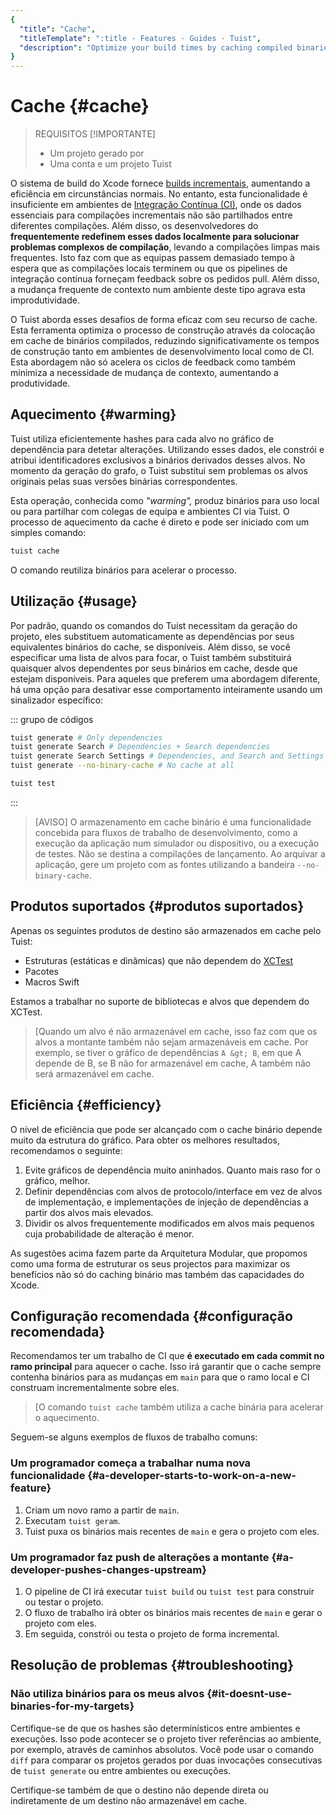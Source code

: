 ```yaml
---
{
  "title": "Cache",
  "titleTemplate": ":title · Features · Guides · Tuist",
  "description": "Optimize your build times by caching compiled binaries and sharing them across different environments."
}
---
```

# Cache {#cache}

> REQUISITOS [!IMPORTANTE]
> - Um projeto gerado por
>   <LocalizedLink href="/guides/features/projects"></LocalizedLink>
> - Uma conta e um projeto
>   <LocalizedLink href="/guides/server/accounts-and-projects">Tuist</LocalizedLink>

O sistema de build do Xcode fornece [builds
incrementais](https://en.wikipedia.org/wiki/Incremental_build_model), aumentando
a eficiência em circunstâncias normais. No entanto, esta funcionalidade é
insuficiente em ambientes de [Integração Contínua
(CI)](https://en.wikipedia.org/wiki/Continuous_integration), onde os dados
essenciais para compilações incrementais não são partilhados entre diferentes
compilações. Além disso, os desenvolvedores do **frequentemente redefinem esses
dados localmente para solucionar problemas complexos de compilação**, levando a
compilações limpas mais frequentes. Isto faz com que as equipas passem demasiado
tempo à espera que as compilações locais terminem ou que os pipelines de
integração contínua forneçam feedback sobre os pedidos pull. Além disso, a
mudança frequente de contexto num ambiente deste tipo agrava esta
improdutividade.

O Tuist aborda esses desafios de forma eficaz com seu recurso de cache. Esta
ferramenta optimiza o processo de construção através da colocação em cache de
binários compilados, reduzindo significativamente os tempos de construção tanto
em ambientes de desenvolvimento local como de CI. Esta abordagem não só acelera
os ciclos de feedback como também minimiza a necessidade de mudança de contexto,
aumentando a produtividade.

## Aquecimento {#warming}

Tuist utiliza eficientemente hashes</LocalizedLink> para cada alvo no gráfico de
dependência para detetar alterações. Utilizando esses dados, ele constrói e
atribui identificadores exclusivos a binários derivados desses alvos. No momento
da geração do grafo, o Tuist substitui sem problemas os alvos originais pelas
suas versões binárias correspondentes.

Esta operação, conhecida como *"warming",* produz binários para uso local ou
para partilhar com colegas de equipa e ambientes CI via Tuist. O processo de
aquecimento da cache é direto e pode ser iniciado com um simples comando:


```bash
tuist cache
```

O comando reutiliza binários para acelerar o processo.

## Utilização {#usage}

Por padrão, quando os comandos do Tuist necessitam da geração do projeto, eles
substituem automaticamente as dependências por seus equivalentes binários do
cache, se disponíveis. Além disso, se você especificar uma lista de alvos para
focar, o Tuist também substituirá quaisquer alvos dependentes por seus binários
em cache, desde que estejam disponíveis. Para aqueles que preferem uma abordagem
diferente, há uma opção para desativar esse comportamento inteiramente usando um
sinalizador específico:

::: grupo de códigos
```bash [Project generation]
tuist generate # Only dependencies
tuist generate Search # Dependencies + Search dependencies
tuist generate Search Settings # Dependencies, and Search and Settings dependencies
tuist generate --no-binary-cache # No cache at all
```

```bash [Testing]
tuist test
```
:::

> [AVISO] O armazenamento em cache binário é uma funcionalidade concebida para
> fluxos de trabalho de desenvolvimento, como a execução da aplicação num
> simulador ou dispositivo, ou a execução de testes. Não se destina a
> compilações de lançamento. Ao arquivar a aplicação, gere um projeto com as
> fontes utilizando a bandeira `--no-binary-cache`.

## Produtos suportados {#produtos suportados}

Apenas os seguintes produtos de destino são armazenados em cache pelo Tuist:

- Estruturas (estáticas e dinâmicas) que não dependem do
  [XCTest](https://developer.apple.com/documentation/xctest)
- Pacotes
- Macros Swift

Estamos a trabalhar no suporte de bibliotecas e alvos que dependem do XCTest.

> [Quando um alvo é não armazenável em cache, isso faz com que os alvos a
> montante também não sejam armazenáveis em cache. Por exemplo, se tiver o
> gráfico de dependências `A &gt; B`, em que A depende de B, se B não for
> armazenável em cache, A também não será armazenável em cache.

## Eficiência {#efficiency}

O nível de eficiência que pode ser alcançado com o cache binário depende muito
da estrutura do gráfico. Para obter os melhores resultados, recomendamos o
seguinte:

1. Evite gráficos de dependência muito aninhados. Quanto mais raso for o
   gráfico, melhor.
2. Definir dependências com alvos de protocolo/interface em vez de alvos de
   implementação, e implementações de injeção de dependências a partir dos alvos
   mais elevados.
3. Dividir os alvos frequentemente modificados em alvos mais pequenos cuja
   probabilidade de alteração é menor.

As sugestões acima fazem parte da
<LocalizedLink href="/guides/features/projects/tma-architecture">Arquitetura
Modular</LocalizedLink>, que propomos como uma forma de estruturar os seus
projectos para maximizar os benefícios não só do caching binário mas também das
capacidades do Xcode.

## Configuração recomendada {#configuração recomendada}

Recomendamos ter um trabalho de CI que **é executado em cada commit no ramo
principal** para aquecer o cache. Isso irá garantir que o cache sempre contenha
binários para as mudanças em `main` para que o ramo local e CI construam
incrementalmente sobre eles.

> [O comando `tuist cache` também utiliza a cache binária para acelerar o
> aquecimento.

Seguem-se alguns exemplos de fluxos de trabalho comuns:

### Um programador começa a trabalhar numa nova funcionalidade {#a-developer-starts-to-work-on-a-new-feature}

1. Criam um novo ramo a partir de `main`.
2. Executam `tuist geram`.
3. Tuist puxa os binários mais recentes de `main` e gera o projeto com eles.

### Um programador faz push de alterações a montante {#a-developer-pushes-changes-upstream}

1. O pipeline de CI irá executar `tuist build` ou `tuist test` para construir ou
   testar o projeto.
2. O fluxo de trabalho irá obter os binários mais recentes de `main` e gerar o
   projeto com eles.
3. Em seguida, constrói ou testa o projeto de forma incremental.

## Resolução de problemas {#troubleshooting}

### Não utiliza binários para os meus alvos {#it-doesnt-use-binaries-for-my-targets}

Certifique-se de que os
<LocalizedLink href="/guides/features/projects/hashing#debugging">hashes são
determinísticos</LocalizedLink> entre ambientes e execuções. Isso pode acontecer
se o projeto tiver referências ao ambiente, por exemplo, através de caminhos
absolutos. Você pode usar o comando `diff` para comparar os projetos gerados por
duas invocações consecutivas de `tuist generate` ou entre ambientes ou
execuções.

Certifique-se também de que o destino não depende direta ou indiretamente de um
destino <LocalizedLink href="/guides/features/cache#supported-products">não
armazenável em cache</LocalizedLink>.
